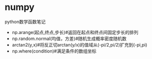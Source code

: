 # numpy
python数学函数笔记

- np.arange(起点,终点,步长)#返回在起点和终点间固定步长的排列
- np.random.normal(均值，方差)#随机生成概率密度随机数
- arctan2(y,x)#将反正切arctan(y/x)的值域从(-pi/2,pi/2)扩充到(-pi,pi)
- np.where(condition)#满足条件的数组坐标
